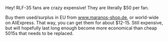Hey! RLF-35 fans are crazy expensive! They are literally $50 per fan. 

Buy them used/surplus in EU from www.maranos-shop.de, or world-wide on AliExpress. 
That way, you can get them for about $12-15. Still expensive, but will hopefully last long enough become more economical than cheap 5015s that needs to be replaced. 
